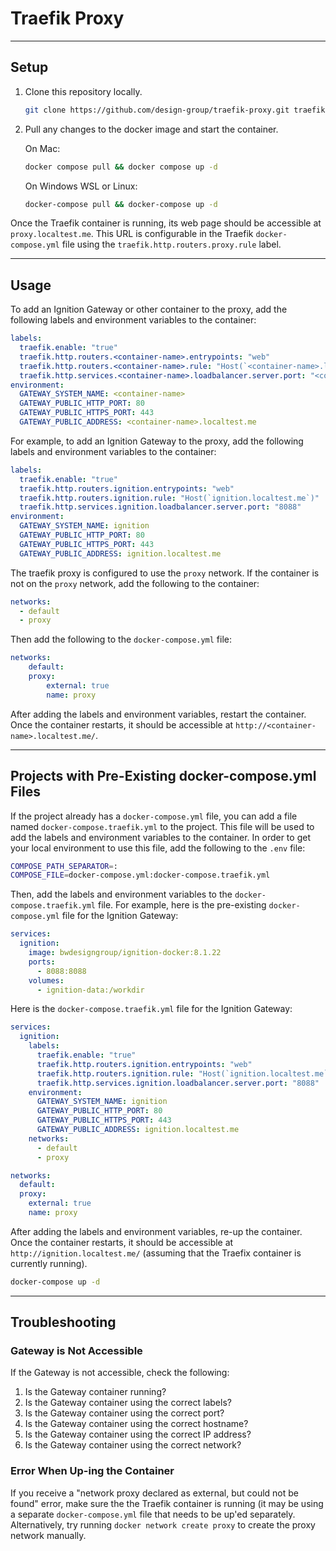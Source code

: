 # Traefik Proxy

___

## Setup

1. Clone this repository locally.

    ```sh
    git clone https://github.com/design-group/traefik-proxy.git traefik-proxy && cd traefik-proxy
    ```

2. Pull any changes to the docker image and start the container.
      
    On Mac:
    
	```sh
    docker compose pull && docker compose up -d
    ```
    
	On Windows WSL or Linux:
    
	```sh
    docker-compose pull && docker-compose up -d
    ```

Once the Traefik container is running, its web page should be accessible at `proxy.localtest.me`. This URL is configurable in the Traefik `docker-compose.yml` file using the `traefik.http.routers.proxy.rule` label.
___

## Usage

To add an Ignition Gateway or other container to the proxy, add the following labels and environment variables to the container:

```yaml
labels:
  traefik.enable: "true"
  traefik.http.routers.<container-name>.entrypoints: "web"
  traefik.http.routers.<container-name>.rule: "Host(`<container-name>.localtest.me`)"
  traefik.http.services.<container-name>.loadbalancer.server.port: "<container-port>"
environment:
  GATEWAY_SYSTEM_NAME: <container-name>
  GATEWAY_PUBLIC_HTTP_PORT: 80
  GATEWAY_PUBLIC_HTTPS_PORT: 443
  GATEWAY_PUBLIC_ADDRESS: <container-name>.localtest.me
```

For example, to add an Ignition Gateway to the proxy, add the following labels and environment variables to the container:

```yaml
labels:
  traefik.enable: "true"
  traefik.http.routers.ignition.entrypoints: "web"
  traefik.http.routers.ignition.rule: "Host(`ignition.localtest.me`)"
  traefik.http.services.ignition.loadbalancer.server.port: "8088"
environment:
  GATEWAY_SYSTEM_NAME: ignition
  GATEWAY_PUBLIC_HTTP_PORT: 80
  GATEWAY_PUBLIC_HTTPS_PORT: 443
  GATEWAY_PUBLIC_ADDRESS: ignition.localtest.me
```

The traefik proxy is configured to use the `proxy` network. If the container is not on the `proxy` network, add the following to the container:

```yaml
networks:
  - default
  - proxy
```

Then add the following to the `docker-compose.yml` file:

```yaml
networks:
    default:
    proxy:
        external: true
        name: proxy
```

After adding the labels and environment variables, restart the container. Once the container restarts, it should be accessible at `http://<container-name>.localtest.me/`.

___

## Projects with Pre-Existing docker-compose.yml Files

If the project already has a `docker-compose.yml` file, you can add a file named `docker-compose.traefik.yml` to the project. This file will be used to add the labels and environment variables to the container. In order to get your local environment to use this file, add the following to the `.env` file:

```sh
COMPOSE_PATH_SEPARATOR=:
COMPOSE_FILE=docker-compose.yml:docker-compose.traefik.yml
```

Then, add the labels and environment variables to the `docker-compose.traefik.yml` file. For example, here is the pre-existing `docker-compose.yml` file for the Ignition Gateway:

```yaml
services:
  ignition:
    image: bwdesigngroup/ignition-docker:8.1.22
    ports:
      - 8088:8088
    volumes:
      - ignition-data:/workdir
```

Here is the `docker-compose.traefik.yml` file for the Ignition Gateway:

```yaml
services:
  ignition:
    labels:
      traefik.enable: "true"
      traefik.http.routers.ignition.entrypoints: "web"
      traefik.http.routers.ignition.rule: "Host(`ignition.localtest.me`)"
      traefik.http.services.ignition.loadbalancer.server.port: "8088"
    environment:
      GATEWAY_SYSTEM_NAME: ignition
      GATEWAY_PUBLIC_HTTP_PORT: 80
      GATEWAY_PUBLIC_HTTPS_PORT: 443
      GATEWAY_PUBLIC_ADDRESS: ignition.localtest.me
    networks:
      - default
      - proxy

networks:
  default:
  proxy:
    external: true
    name: proxy
```

After adding the labels and environment variables, re-up the container. Once the container restarts, it should be accessible at `http://ignition.localtest.me/` (assuming that the Traefix container is currently running).

```sh
docker-compose up -d
```

___

## Troubleshooting

### Gateway is Not Accessible

If the Gateway is not accessible, check the following:

1. Is the Gateway container running?
2. Is the Gateway container using the correct labels?
3. Is the Gateway container using the correct port?
4. Is the Gateway container using the correct hostname?
5. Is the Gateway container using the correct IP address?
6. Is the Gateway container using the correct network?

### Error When Up-ing the Container
If you receive a "network proxy declared as external, but could not be found" error, make sure the the Traefik container is running (it may be using a separate `docker-compose.yml` file that needs to be up'ed separately. Alternatively, try running `docker network create proxy` to create the proxy network manually.
